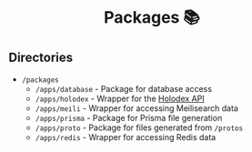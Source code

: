 <div align="center">

# Packages 📚

</div>

## Directories

- `/packages`
  - `/apps/database` - Package for database access
  - `/apps/holodex` - Wrapper for the [Holodex API](https://docs.holodex.net/docs/holodex/f4e6fa31af431-getting-started)
  - `/apps/meili` - Wrapper for accessing Meilisearch data
  - `/apps/prisma` - Package for Prisma file generation
  - `/apps/proto` - Package for files generated from `/protos`
  - `/apps/redis` - Wrapper for accessing Redis data
